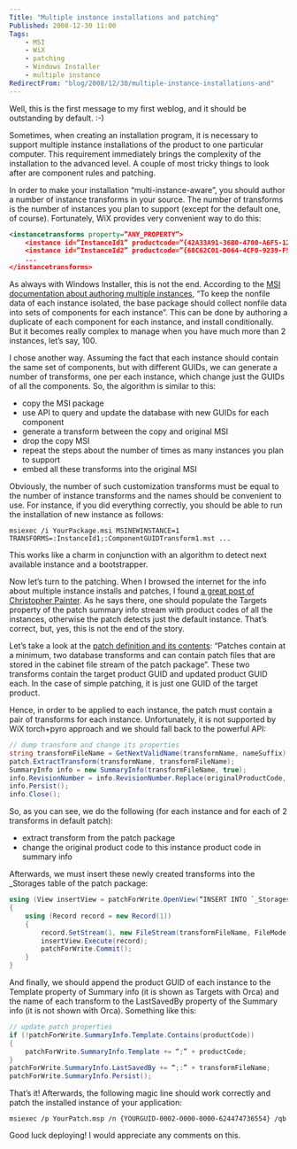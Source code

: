 ```yaml
---
Title: "Multiple instance installations and patching"
Published: 2008-12-30 11:00
Tags:
    - MSI
    - WiX
    - patching
    - Windows Installer
    - multiple instance
RedirectFrom: "blog/2008/12/30/multiple-instance-installations-and"
---
```


Well, this is the first message to my first weblog, and it should be outstanding by default. :-)

Sometimes, when creating an installation program, it is necessary to support multiple instance installations of the product to one particular computer. This requirement immediately brings the complexity of the installation to the advanced level. A couple of most tricky things to look after are component rules and patching.

In order to make your installation “multi-instance-aware”, you should author a number of instance transforms in your source. The number of transforms is the number of instances you plan to support (except for the default one, of course). Fortunately, WiX provides very convenient way to do this:

```XML
<instancetransforms property=”ANY_PROPERTY”>
    <instance id=”InstanceId1” productcode=”{42A33A91-36B0-4700-A6F5-1289D22F358C}” />
    <instance id=”InstanceId2” productcode=”{68C62C01-D064-4CF0-9239-F5D2FF36BD9A}” />
    ...
</instancetransforms>
```

As always with Windows Installer, this is not the end. According to the [MSI documentation about authoring multiple instances](http://msdn.microsoft.com/en-us/library/aa367797(VS.85).aspx), “To keep the nonfile data of each instance isolated, the base package should collect nonfile data into sets of components for each instance”. This can be done by authoring a duplicate of each component for each instance, and install conditionally. But it becomes really complex to manage when you have much more than 2 instances, let’s say, 100.

I chose another way. Assuming the fact that each instance should contain the same set of components, but with different GUIDs, we can generate a number of transforms, one per each instance, which change just the GUIDs of all the components. So, the algorithm is similar to this:

- copy the MSI package
- use API to query and update the database with new GUIDs for each component
- generate a transform between the copy and original MSI
- drop the copy MSI
- repeat the steps about the number of times as many instances you plan to support
- embed all these transforms into the original MSI

Obviously, the number of such customization transforms must be equal to the number of instance transforms and the names should be convenient to use. For instance, if you did everything correctly, you should be able to run the installation of new instance as follows:

```BAT
msiexec /i YourPackage.msi MSINEWINSTANCE=1 TRANSFORMS=:InstanceId1;:ComponentGUIDTransform1.mst ...
```

This works like a charm in conjunction with an algorithm to detect next available instance and a bootstrapper.

Now let’s turn to the patching. When I browsed the internet for the info about multiple instance installs and patches, I found [a great post of Christopher Painter](http://blog.deploymentengineering.com/2006/10/multiple-instance-msis-and.html). As he says there, one should populate the Targets property of the patch summary info stream with product codes of all the instances, otherwise the patch detects just the default instance. That’s correct, but, yes, this is not the end of the story.

Let’s take a look at the [patch definition and its contents](http://msdn.microsoft.com/en-us/library/aa370578(VS.85).aspx): “Patches contain at a minimum, two database transforms and can contain patch files that are stored in the cabinet file stream of the patch package”. These two transforms contain the target product GUID and updated product GUID each. In the case of simple patching, it is just one GUID of the target product.

Hence, in order to be applied to each instance, the patch must contain a pair of transforms for each instance. Unfortunately, it is not supported by WiX torch+pyro approach and we should fall back to the powerful API:

```csharp
// dump transform and change its properties
string transformFileName = GetNextValidName(transformName, nameSuffix);
patch.ExtractTransform(transformName, transformFileName);
SummaryInfo info = new SummaryInfo(transformFileName, true);
info.RevisionNumber = info.RevisionNumber.Replace(originalProductCode, productCode);
info.Persist();
info.Close();
```

So, as you can see, we do the following (for each instance and for each of 2 transforms in default patch):

- extract transform from the patch package
- change the original product code to this instance product code in summary info

Afterwards, we must insert these newly created transforms into the _Storages table of the patch package:

```csharp
using (View insertView = patchForWrite.OpenView(“INSERT INTO `_Storages` (`Name`,`Data`) VALUES (‘{0}’, ?)”, transformFileName))
{
    using (Record record = new Record(1))
    {
        record.SetStream(1, new FileStream(transformFileName, FileMode.Open));
        insertView.Execute(record);
        patchForWrite.Commit();
    }
}
```

And finally, we should append the product GUID of each instance to the Template property of Summary info (it is shown as Targets with Orca) and the name of each transform to the LastSavedBy property of the Summary info (it is not shown with Orca). Something like this:

```csharp
// update patch properties
if (!patchForWrite.SummaryInfo.Template.Contains(productCode))
{
    patchForWrite.SummaryInfo.Template += “;” + productCode;
}
patchForWrite.SummaryInfo.LastSavedBy += “;:” + transformFileName;
patchForWrite.SummaryInfo.Persist();
```

That’s it! Afterwards, the following magic line should work correctly and patch the installed instance of your application:

```BAT
msiexec /p YourPatch.msp /n {YOURGUID-0002-0000-0000-624474736554} /qb
```

Good luck deploying! I would appreciate any comments on this.
